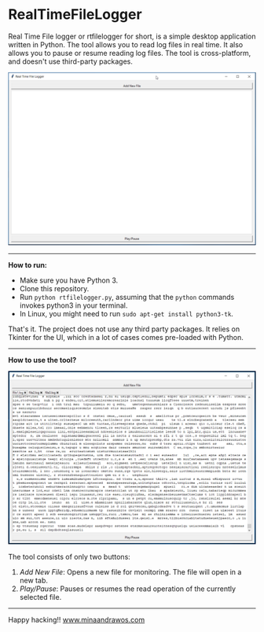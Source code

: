 # RealTimeFileLogger


Real Time File logger or rtfilelogger for short, is a simple desktop application written in Python. The tool allows you to read log files in real time. It also allows you to pause or resume reading log files. The tool is cross-platform, and doesn't use third-party packages.

![Simple file logger](https://github.com/minaandrawos/RealTimeFileLogger/blob/master/screenshot.png)

----
**How to run:**

 - Make sure you have Python 3.
 - Clone this repository.
 - Run `python rtfilelogger.py`, assuming that the `python` commands invokes python3 in your terminal.
 - In Linux, you might need to run `sudo apt-get install python3-tk`.

That's it. The project does not use any third party packages. It relies on Tkinter for the UI, which in a lot of cases comes pre-loaded with Python. 

----
**How to use the tool?**

![rtfilelogger with some files running](https://github.com/minaandrawos/RealTimeFileLogger/blob/master/screenshotwithfiles.png)

The tool consists of only two buttons:

 1. *Add New File*: Opens a new file for monitoring. The file will open in a new tab.
 2. *Play/Pause*:  Pauses or resumes the read operation of the currently selected file.

----
Happy hacking!!
www.minaandrawos.com

